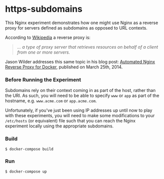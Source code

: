 https-subdomains
================

This Nginx experiment demonstrates how one might use Nginx as a reverse proxy
for servers defined as subdomains as opposed to URL contexts.

According to [Wikipedia](https://en.wikipedia.org/wiki/Reverse_proxy) a
reverse proxy is:

> _... a type of proxy server that retrieves resources on behalf of a client
> from one or more servers._

Jason Wilder addresses this same topic in his blog post:
[Automated Nginx Reverse Proxy for Docker](http://jasonwilder.com/blog/2014/03/25/automated-nginx-reverse-proxy-for-docker/),
published on March 25th, 2014.

### Before Running the Experiment

Subdomains rely on their context coming in as part of the host, rather than
the URI. As such, you will need to be able to specify `www` or `app` as part
of the hostname, e.g. `www.acme.com` or `app.acme.com`.

Unfortunately, if you've just been using IP addresses up until now to play
with these experiments, you will need to make some modifications to your
`/etc/hosts` (or equivalent) file such that you can reach the Nginx experiment
locally using the appropriate subdomains.

### Build

```
$ docker-compose build
```

### Run

```
$ docker-compose up
```
